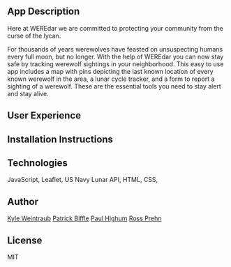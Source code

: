 


## App Description
Here at WEREdar we are committed to protecting your community from the curse of the lycan.

For thousands of years werewolves have feasted on unsuspecting humans every full moon, but no longer. With the help of WEREdar you can now stay safe by tracking werewolf sightings in your neighborhood. This easy to use app includes a map with pins depicting the last known location of every known werewolf in the area, a lunar cycle tracker, and a form to report a sighting of a werewolf. These are the essential tools you need to stay alert and stay alive.

## User Experience


## Installation Instructions

## Technologies
JavaScript, Leaflet, US Navy Lunar API, HTML, CSS,

## Author
[Kyle Weintraub](https://github.com/TheMoonMoth)
[Patrick Biffle](https://github.com/Piglacquer)
[Paul Highum](https://github.com/paulhighum)
[Ross Prehn](https://github.com/Rossprehn)


## License
MIT
